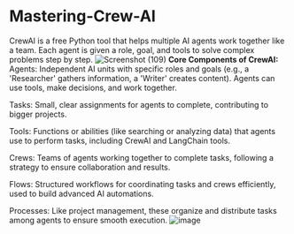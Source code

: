 # Mastering-Crew-AI
CrewAI is a free Python tool that helps multiple AI agents work together like a team. Each agent is given a role, goal, and tools to solve complex problems step by step.
![Screenshot (109)](https://github.com/user-attachments/assets/2fa3cbc6-e835-442a-8964-1cdfab18ea63)
**Core Components of CrewAI:**
Agents: Independent AI units with specific roles and goals (e.g., a 'Researcher' gathers information, a 'Writer' creates content). Agents can use tools, make decisions, and work together.

Tasks: Small, clear assignments for agents to complete, contributing to bigger projects.

Tools: Functions or abilities (like searching or analyzing data) that agents use to perform tasks, including CrewAI and LangChain tools.

Crews: Teams of agents working together to complete tasks, following a strategy to ensure collaboration and results.

Flows: Structured workflows for coordinating tasks and crews efficiently, used to build advanced AI automations.

Processes: Like project management, these organize and distribute tasks among agents to ensure smooth execution.
![image](https://github.com/user-attachments/assets/e9a3e6ad-c3a7-4321-af11-5d1bfb7c8ea4)

